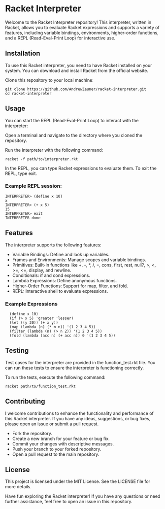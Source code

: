 # Racket Interpreter

Welcome to the Racket Interpreter repository! This interpreter, written in Racket, allows you to evaluate Racket expressions and supports a variety of features, including variable bindings, environments, higher-order functions, and a REPL (Read-Eval-Print Loop) for interactive use.


## Installation

To use this Racket interpreter, you need to have Racket installed on your system. You can download and install Racket from the official website.

Clone this repository to your local machine:

```
git clone https://github.com/AndrewZauner/racket-interpreter.git
cd racket-interpreter
```

## Usage

You can start the REPL (Read-Eval-Print Loop) to interact with the interpreter:

Open a terminal and navigate to the directory where you cloned the repository.
    
Run the interpreter with the following command:
    

    racket -f path/to/interpreter.rkt

    
  In the REPL, you can type Racket expressions to evaluate them. To exit the REPL, type exit.

### Example REPL session:

```
INTERPRETER> (define x 10)
x
INTERPRETER> (+ x 5)
15
INTERPRETER> exit
INTERPRETER done
```

## Features

The interpreter supports the following features:

* Variable Bindings: Define and look up variables.
* Frames and Environments: Manage scopes and variable bindings.
* Primitives: Built-in functions like +, -, *, /, =, cons, first, rest, null?, >, <, >=, <=, display, and newline.
* Conditionals: if and cond expressions.
* Lambda Expressions: Define anonymous functions.
* Higher-Order Functions: Support for map, filter, and fold.
* REPL: Interactive shell to evaluate expressions.

### Example Expressions

```
  (define x 10)
  (if (> x 5) 'greater 'lesser)
  (let ((y 20)) (+ x y))
  (map (lambda (n) (* n n)) '(1 2 3 4 5))
  (filter (lambda (n) (> n 2)) '(1 2 3 4 5))
  (fold (lambda (acc n) (+ acc n)) 0 '(1 2 3 4 5))
```

## Testing

Test cases for the interpreter are provided in the function_test.rkt file. You can run these tests to ensure the interpreter is functioning correctly.

To run the tests, execute the following command:

```
racket path/to/function_test.rkt
```

## Contributing

I welcome contributions to enhance the functionality and performance of this Racket interpreter. If you have any ideas, suggestions, or bug fixes, please open an issue or submit a pull request.

* Fork the repository.
* Create a new branch for your feature or bug fix.
* Commit your changes with descriptive messages.
* Push your branch to your forked repository.
* Open a pull request to the main repository.

## License

This project is licensed under the MIT License. See the LICENSE file for more details.

Have fun exploring the Racket interpreter! If you have any questions or need further assistance, feel free to open an issue in this repository.
